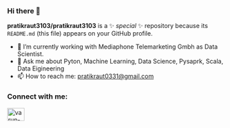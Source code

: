 ### Hi there 👋


**pratikraut3103/pratikraut3103** is a ✨ _special_ ✨ repository because its `README.md` (this file) appears on your GitHub profile.



- 🌱 I’m currently working with Mediaphone Telemarketing Gmbh as Data Scientist.
- 💬 Ask me about Pyton, Machine Learning, Data Science, Pysaprk, Scala, Data Eigineering
- 📫 How to reach me: pratikraut0331@gmail.com


<h3 align="left">Connect with me:</h3>
 <p align="left" >
<a href="https://www.linkedin.com/in/pratikraut3103/" target="_blank"><img align="center" src="https://raw.githubusercontent.com/rahuldkjain/github-profile-readme-generator/master/src/images/icons/Social/linked-in-alt.svg" alt="varun-thaker-0369" height="30" width="40" /></a>
</p>


